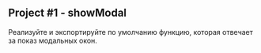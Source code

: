 ## Project #1 - showModal

Реализуйте и экспортируйте по умолчанию функцию, которая отвечает за показ модальных окон.
